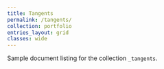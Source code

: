 ```yaml
---
title: Tangents
permalink: /tangents/
collection: portfolio
entries_layout: grid
classes: wide
---
```


Sample document listing for the collection `_tangents`.
